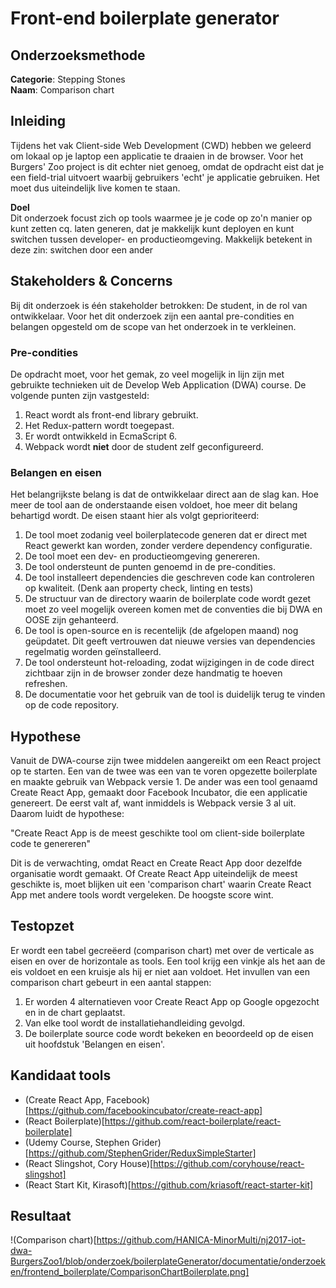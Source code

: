 # Front-end boilerplate generator

## Onderzoeksmethode

**Categorie**: Stepping Stones <br />
**Naam**: Comparison chart

## Inleiding
Tijdens het vak Client-side Web Development (CWD) hebben we geleerd om lokaal op je laptop een applicatie te draaien
in de browser. Voor het Burgers' Zoo project is dit echter niet genoeg, omdat de opdracht eist dat je een field-trial uitvoert
waarbij gebruikers 'echt' je applicatie gebruiken. Het moet dus uiteindelijk live komen te staan. 

**Doel**<br />
Dit onderzoek focust zich op tools waarmee je je code op zo'n manier op kunt zetten cq. laten generen, dat je makkelijk kunt
deployen en kunt switchen tussen developer- en productieomgeving. Makkelijk betekent in deze zin: switchen door een
ander 

## Stakeholders & Concerns
Bij dit onderzoek is één stakeholder betrokken: De student, in de rol van ontwikkelaar.
Voor het dit onderzoek zijn een aantal pre-condities en belangen opgesteld om de scope van het onderzoek in te verkleinen.

### Pre-condities
De opdracht moet, voor het gemak, zo veel mogelijk in lijn zijn met gebruikte technieken uit de Develop Web Application (DWA)
course. De volgende punten zijn vastgesteld:

1. React wordt als front-end library gebruikt.
2. Het Redux-pattern wordt toegepast.
3. Er wordt ontwikkeld in EcmaScript 6.
4. Webpack wordt **niet** door de student zelf geconfigureerd.

### Belangen en eisen
Het belangrijkste belang is dat de ontwikkelaar direct aan de slag kan. Hoe meer de tool aan de onderstaande eisen voldoet, 
hoe meer dit belang behartigd wordt. De eisen staant hier als volgt geprioriteerd:

1. De tool moet zodanig veel boilerplatecode generen dat er direct met React gewerkt kan worden, zonder verdere dependency
configuratie.
2. De tool moet een dev- en productieomgeving genereren.
3. De tool ondersteunt de punten genoemd in de pre-condities.
4. De tool installeert dependencies die geschreven code kan controleren op kwaliteit. (Denk aan property check, linting en 
tests)
5. De structuur van de directory waarin de boilerplate code wordt gezet moet zo veel mogelijk overeen komen met de conventies
die bij DWA en OOSE zijn gehanteerd.
6. De tool is open-source en is recentelijk (de afgelopen maand) nog geüpdatet. Dit geeft vertrouwen dat nieuwe versies van
dependencies regelmatig worden geïnstalleerd.
7. De tool ondersteunt hot-reloading, zodat wijzigingen in de code direct zichtbaar zijn in de browser zonder deze handmatig
te hoeven refreshen.
8. De documentatie voor het gebruik van de tool is duidelijk terug te vinden op de code repository.


## Hypothese
Vanuit de DWA-course zijn twee middelen aangereikt om een React project op te starten. Een van de twee was een van te voren
opgezette boilerplate en maakte gebruik van Webpack versie 1. De ander was een tool genaamd Create React App, gemaakt door
Facebook Incubator, die een applicatie genereert. De eerst valt af, want inmiddels is Webpack versie 3 al uit. Daarom luidt
de hypothese:

"Create React App is de meest geschikte tool om client-side boilerplate code te genereren"

Dit is de verwachting, omdat React en Create React App door dezelfde organisatie wordt gemaakt. Of Create React App uiteindelijk de meest geschikte is,
moet blijken uit een 'comparison chart' waarin Create React App met andere tools wordt vergeleken. De hoogste score wint.

## Testopzet

Er wordt een tabel gecreëerd (comparison chart) met over de verticale as eisen en over de horizontale as tools. Een tool krijg een vinkje als het aan de eis voldoet en een kruisje als hij er niet aan voldoet. Het invullen van een comparison chart gebeurt in een aantal stappen:

1. Er worden 4 alternatieven voor Create React App op Google opgezocht en in de chart geplaatst.
2. Van elke tool wordt de installatiehandleiding gevolgd.
3. De boilerplate source code wordt bekeken en beoordeeld op de eisen uit hoofdstuk 'Belangen en eisen'.

## Kandidaat tools

- (Create React App, Facebook)[https://github.com/facebookincubator/create-react-app]
- (React Boilerplate)[https://github.com/react-boilerplate/react-boilerplate]
- (Udemy Course, Stephen Grider)[https://github.com/StephenGrider/ReduxSimpleStarter]
- (React Slingshot, Cory House)[https://github.com/coryhouse/react-slingshot]
- (React Start Kit, Kirasoft)[https://github.com/kriasoft/react-starter-kit]

## Resultaat

!(Comparison chart)[https://github.com/HANICA-MinorMulti/nj2017-iot-dwa-BurgersZoo1/blob/onderzoek/boilerplateGenerator/documentatie/onderzoeken/frontend_boilerplate/ComparisonChartBoilerplate.png]

